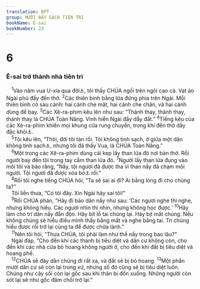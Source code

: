```yaml
---
translation: BPT
group: MƯỜI BẢY SÁCH TIÊN TRI
bookName: Ê-sai 
bookNumber: 23
---
```


<div class="title"><h1>6</h1><h3>Ê-sai trở thành nhà tiên tri</h3></div>
<span class="verse es_6_1"> <sup>1</sup>Vào năm vua U-xia qua đời<a data-toggle="tooltip" data-placement="bottom" title="Đây là khoảng năm 740 trước Công nguyên.">⚓</a>, tôi thấy CHÚA ngồi trên ngôi cao cả. Vạt áo Ngài phủ đầy đền thờ.</span>
<span class="verse es_6_2"><sup>2</sup>Các thiên binh bằng lửa đứng phía trên Ngài. Mỗi thiên binh có sáu cánh: hai cánh che mặt, hai cánh che chân, và hai cánh dùng để bay.</span>
<span class="verse es_6_3"><sup>3</sup>Các Xê-ra-phim kêu lên như sau: “Thánh thay, thánh thay, thánh thay là CHÚA Toàn Năng. Vinh hiển Ngài đầy dẫy đất.”</span>
<span class="verse es_6_4"><sup>4</sup>Tiếng kêu của các Xê-ra-phim khiến mọi khung cửa rung chuyển, trong khi đền thờ dầy đặc khói<a data-toggle="tooltip" data-placement="bottom" title="Chứng tỏ rằng Thượng Đế đang ngự trong đền thờ. Xem Xuất 40:34-35.">⚓</a>.<br/></span>
<span class="verse es_6_5"> <sup>5</sup>Tôi kêu lên, “Thôi, đời tôi tàn rồi. Tôi không tinh sạch, ở giữa một dân không tinh sạch<a data-toggle="tooltip" data-placement="bottom" title="Nguyên văn, “Tôi là người có môi miệng dơ dáy ở giữa những người có môi miệng dơ dáy.”">⚓</a>, nhưng tôi đã thấy Vua, là CHÚA Toàn Năng.”<br/></span>
<span class="verse es_6_6"> <sup>6</sup>Một trong các Xê-ra-phim dùng cái kẹp lấy than lửa đỏ nơi bàn thờ. Rồi người bay đến tôi trong tay cầm than lửa đỏ.</span>
<span class="verse es_6_7"><sup>7</sup>Người lấy than lửa đụng vào môi tôi và bảo rằng, “Nầy, tội ngươi đã được tha vì than nầy đã chạm môi ngươi. Tội ngươi đã được xóa bỏ<a data-toggle="tooltip" data-placement="bottom" title="Hay “được chuộc” hoặc “được che dấu.”">⚓</a> rồi.”<br/></span>
<span class="verse es_6_8"> <sup>8</sup>Rồi tôi nghe tiếng CHÚA hỏi, “Ta sẽ sai ai đi? Ai bằng lòng đi cho chúng ta?”<br/> Tôi liền thưa, “Có tôi đây. Xin Ngài hãy sai tôi!”<br/></span>
<span class="verse es_6_9"> <sup>9</sup>Rồi CHÚA phán, “Hãy đi bảo dân nầy như sau: ‘Các ngươi nghe thì nghe, nhưng không hiểu. Các ngươi nhìn thì nhìn, nhưng không học được.’</span>
<span class="verse es_6_10"><sup>10</sup>Hãy làm cho trí dân nầy đần độn. Hãy bít lỗ tai chúng lại. Hãy bịt mắt chúng. Nếu không chúng sẽ hiểu điều mình thấy bằng mắt và nghe bằng tai. Trí chúng hiểu được rồi trở lại cùng ta để được chữa lành.”<br/></span>
<span class="verse es_6_11"> <sup>11</sup>Nên tôi hỏi, “Thưa CHÚA, tôi phải làm như thế nầy trong bao lâu?”<br/> Ngài đáp, “Cho đến khi các thành bị tiêu diệt và dân cư không còn, cho đến khi các nhà cửa bỏ hoang không người ở, cho đến khi đất bị tiêu diệt và hoang phế.<br/></span>
<span class="verse es_6_12"> <sup>12</sup>CHÚA sẽ đày dân chúng đi rất xa, và đất sẽ bị bỏ hoang.</span>
<span class="verse es_6_13"><sup>13</sup>Một phần mười dân cư sẽ còn lại trong xứ, nhưng số đó cũng sẽ bị tiêu diệt luôn. Chúng như cây sồi còn lại gốc sau khi thân bị đốn xuống. Những người còn sót lại sẽ như gốc đâm chồi trở lại.”<br/></span>
